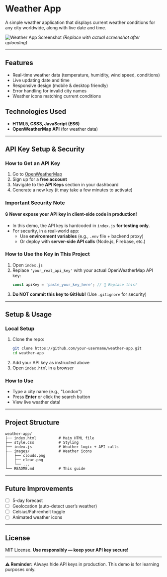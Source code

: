 # Weather App  

A simple weather application that displays current weather conditions for any city worldwide, along with live date and time.  

![Weather App Screenshot](images/demo-example.png) *(Replace with actual screenshot after uploading)*  

---  

## Features  
- Real-time weather data (temperature, humidity, wind speed, conditions)  
- Live updating date and time  
- Responsive design (mobile & desktop friendly)  
- Error handling for invalid city names  
- Weather icons matching current conditions  

## Technologies Used  
- **HTML5, CSS3, JavaScript (ES6)**  
- **OpenWeatherMap API** (for weather data)  

---  

## API Key Setup & Security  

### How to Get an API Key  
1. Go to [OpenWeatherMap](https://openweathermap.org/)  
2. Sign up for a **free account**  
3. Navigate to the **API Keys** section in your dashboard  
4. Generate a new key (it may take a few minutes to activate)  

### Important Security Note  
🔒 **Never expose your API key in client-side code in production!**  
- In this demo, the API key is hardcoded in `index.js` **for testing only**.  
- For security, in a real-world app:  
  - Use **environment variables** (e.g., `.env` file + backend proxy)  
  - Or deploy with **server-side API calls** (Node.js, Firebase, etc.)  

### How to Use the Key in This Project  
1. Open `index.js`  
2. Replace `'your_real_api_key'` with your actual OpenWeatherMap API key:  
   ```js
   const apiKey = 'paste_your_key_here'; // 🔑 Replace this!
   ```
3. **Do NOT commit this key to GitHub!** (Use `.gitignore` for security)  

---  

## Setup & Usage  

### Local Setup  
1. Clone the repo:  
   ```bash
   git clone https://github.com/your-username/weather-app.git
   cd weather-app
   ```  
2. Add your API key as instructed above  
3. Open `index.html` in a browser  

### How to Use  
- Type a city name (e.g., "London")  
- Press **Enter** or click the search button  
- View live weather data!  

---  

## Project Structure  
```
weather-app/  
├── index.html          # Main HTML file  
├── style.css           # Styling  
├── index.js            # Weather logic + API calls  
├── images/             # Weather icons  
│   ├── clouds.png  
│   ├── clear.png  
│   └── ...  
└── README.md           # This guide  
```  

---  

## Future Improvements  
- [ ] 5-day forecast  
- [ ] Geolocation (auto-detect user’s weather)  
- [ ] Celsius/Fahrenheit toggle  
- [ ] Animated weather icons  

---  

## License  
MIT License. **Use responsibly — keep your API key secure!**  

---  

**⚠️ Reminder:** Always hide API keys in production. This demo is for learning purposes only.  
